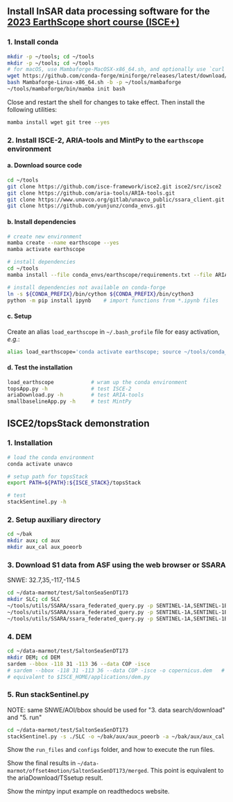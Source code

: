 ## Install InSAR data processing software for the [2023 EarthScope short course (ISCE+)](https://www.earthscope.org/event/2023-insar-isce-short-course/)

### 1. Install conda

```bash
mkdir -p ~/tools; cd ~/tools
mkdir -p ~/tools; cd ~/tools
# for macOS, use Mambaforge-MacOSX-x86_64.sh, and optionally use `curl -L -O https://...` syntax to download
wget https://github.com/conda-forge/miniforge/releases/latest/download/Mambaforge-Linux-x86_64.sh
bash Mambaforge-Linux-x86_64.sh -b -p ~/tools/mambaforge
~/tools/mambaforge/bin/mamba init bash
```

Close and restart the shell for changes to take effect. Then install the following utilities:

```bash
mamba install wget git tree --yes
```

### 2. Install ISCE-2, ARIA-tools and MintPy to the `earthscope` environment

#### a. Download source code

```bash
cd ~/tools
git clone https://github.com/isce-framework/isce2.git isce2/src/isce2
git clone https://github.com/aria-tools/ARIA-tools.git
git clone https://www.unavco.org/gitlab/unavco_public/ssara_client.git utils/SSARA
git clone https://github.com/yunjunz/conda_envs.git
```

#### b. Install dependencies

```bash
# create new environment
mamba create --name earthscope --yes
mamba activate earthscope

# install dependencies
cd ~/tools
mamba install --file conda_envs/earthscope/requirements.txt --file ARIA-tools/requirements.txt --yes

# install dependencies not available on conda-forge
ln -s ${CONDA_PREFIX}/bin/cython ${CONDA_PREFIX}/bin/cython3
python -m pip install ipynb    # import functions from *.ipynb files
```

#### c. Setup

Create an alias `load_earthscope` in `~/.bash_profile` file for easy activation, _e.g._:

```bash
alias load_earthscope='conda activate earthscope; source ~/tools/conda_envs/earthscope/config.rc'
```

#### d. Test the installation

```bash
load_earthscope            # wram up the conda environment
topsApp.py -h              # test ISCE-2
ariaDownload.py -h         # test ARIA-tools
smallbaselineApp.py -h     # test MintPy
```

## ISCE2/topsStack demonstration

### 1. Installation

```bash
# load the conda environment
conda activate unavco

# setup path for topsStack
export PATH=${PATH}:${ISCE_STACK}/topsStack

# test
stackSentinel.py -h
```

### 2. Setup auxiliary directory

```bash
cd ~/bak
mkdir aux; cd aux
mkdir aux_cal aux_poeorb
```

### 3. Download S1 data from ASF using the web browser or SSARA

SNWE: 32.7,35,-117,-114.5

```bash
cd ~/data-marmot/test/SaltonSeaSenDT173
mkdir SLC; cd SLC
~/tools/utils/SSARA/ssara_federated_query.py -p SENTINEL-1A,SENTINEL-1B -r 173 -b '32.7,35,-117,-114.5' --print
~/tools/utils/SSARA/ssara_federated_query.py -p SENTINEL-1A,SENTINEL-1B -r 173 -b '32.7,35,-117,-114.5' --kml
~/tools/utils/SSARA/ssara_federated_query.py -p SENTINEL-1A,SENTINEL-1B -r 173 -b '32.7,35,-117,-114.5' --download --parallel=4
```

### 4. DEM

```bash
cd ~/data-marmot/test/SaltonSeaSenDT173
mkdir DEM; cd DEM
sardem --bbox -118 31 -113 36 --data COP -isce
# sardem --bbox -118 31 -113 36 --data COP -isce -o copernicus.dem   # pre-stage
# equivalent to $ISCE_HOME/applications/dem.py
```

### 5. Run stackSentinel.py

NOTE: same SNWE/AOI/bbox should be used for "3. data search/download" and "5. run"

```bash
cd ~/data-marmot/test/SaltonSeaSenDT173
stackSentinel.py -s ./SLC -o ~/bak/aux/aux_poeorb -a ~/bak/aux/aux_cal --dem ./DEM/copernicus.dem --coregistration geometry -n '1 2 3' --bbox '32.7 35 -117 -114.5' -W interferogram -c 3 --azimuth_looks 5 --range_looks 15 -f 0.5 -u snaphu
```

Show the `run_files` and `configs` folder, and how to execute the run files.

Show the final results in `~/data-marmot/offset4motion/SaltonSeaSenDT173/merged`. This point is equivalent to the ariaDownload/TSsetup result.

Show the mintpy input example on readthedocs website.
